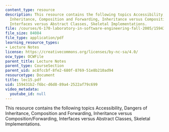 ```yaml
---
content_type: resource
description: This resource contains the following topics Accessibility, Dangers of
  Inheritance, Composition and Forwarding, Inheritance versus Composition/Forwarding,
  Interfaces versus Abstract Classes, Skeletal Implementations.
file: /courses/6-170-laboratory-in-software-engineering-fall-2005/159431b2f6bcd6d889a42522af79c699_lec15.pdf
file_size: 84084
file_type: application/pdf
learning_resource_types:
- Lecture Notes
license: https://creativecommons.org/licenses/by-nc-sa/4.0/
ocw_type: OCWFile
parent_title: Lecture Notes
parent_type: CourseSection
parent_uid: ac8fccbf-8fe2-680f-8769-51e8b210ad94
resourcetype: Document
title: lec15.pdf
uid: 159431b2-f6bc-d6d8-89a4-2522af79c699
video_metadata:
  youtube_id: null
---
```

This resource contains the following topics Accessibility, Dangers of Inheritance, Composition and Forwarding, Inheritance versus Composition/Forwarding, Interfaces versus Abstract Classes, Skeletal Implementations.